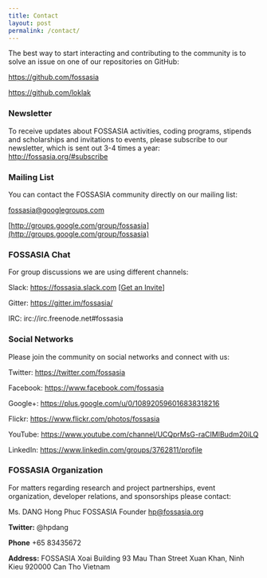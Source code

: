 ```yaml
---
title: Contact
layout: post
permalink: /contact/
---
```


The best way to start interacting and contributing to the community is to solve an issue on one of our repositories on GitHub:

https://github.com/fossasia

https://github.com/loklak

### Newsletter

To receive updates about FOSSASIA activities, coding programs, stipends and scholarships and invitations to events, please subscribe to our newsletter, which is sent out 3-4 times a year: http://fossasia.org/#subscribe

### Mailing List

You can contact the FOSSASIA community directly on our mailing list:

fossasia@googlegroups.com

[http://groups.google.com/group/fossasia](http://groups.google.com/group/fossasia)

### FOSSASIA Chat

For group discussions we are using different channels:

Slack: https://fossasia.slack.com [[Get an Invite](http://fossasia-slack.herokuapp.com/)]

Gitter: https://gitter.im/fossasia/

IRC: irc://irc.freenode.net#fossasia

### Social Networks

Please join the community on social networks and connect with us:

Twitter: https://twitter.com/fossasia

Facebook: https://www.facebook.com/fossasia

Google+: https://plus.google.com/u/0/108920596016838318216

Flickr: https://www.flickr.com/photos/fossasia

YouTube: https://www.youtube.com/channel/UCQprMsG-raCIMlBudm20iLQ

LinkedIn: https://www.linkedin.com/groups/3762811/profile


### FOSSASIA Organization

For matters regarding research and project partnerships, event organization, developer relations, and sponsorships please contact:

Ms. DANG Hong Phuc
FOSSASIA Founder
hp@fossasia.org

**Twitter:**
@hpdang

**Phone**
+65 83435672

**Address:**
FOSSASIA
Xoai Building
93 Mau Than Street
Xuan Khan, Ninh Kieu
920000 Can Tho
Vietnam